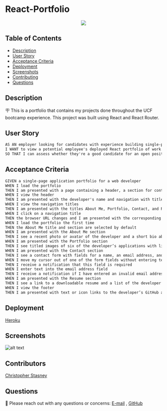 # React-Portfolio

<p align="center">
    <img src="https://img.shields.io/badge/-React-red" >
</p>


## Table of Contents
- [Description](#description)
- [User Story](#user-story)
- [Acceptance Criteria](#acceptance-criteria)
- [Deployment](#deployment)
- [Screenshots](#screenshots)
- [Contributing](#contributing)
- [Questions](#questions)

## Description

🪧 This is a portfolio that contains my projects done throughout the UCF bootcamp experience. This project was built using React and React Router.


## User Story

```md
AS AN employer looking for candidates with experience building single-page applications
I WANT to view a potential employee's deployed React portfolio of work samples
SO THAT I can assess whether they're a good candidate for an open position
```

## Acceptance Criteria

```md
GIVEN a single-page application portfolio for a web developer
WHEN I load the portfolio
THEN I am presented with a page containing a header, a section for content, and a footer
WHEN I view the header
THEN I am presented with the developer's name and navigation with titles corresponding to different sections of the portfolio
WHEN I view the navigation titles
THEN I am presented with the titles About Me, Portfolio, Contact, and Resume, and the title corresponding to the current section is highlighted
WHEN I click on a navigation title
THEN the browser URL changes and I am presented with the corresponding section below the navigation and that title is highlighted
WHEN I load the portfolio the first time
THEN the About Me title and section are selected by default
WHEN I am presented with the About Me section
THEN I see a recent photo or avatar of the developer and a short bio about them
WHEN I am presented with the Portfolio section
THEN I see titled images of six of the developer’s applications with links to both the deployed applications and the corresponding GitHub repositories
WHEN I am presented with the Contact section
THEN I see a contact form with fields for a name, an email address, and a message
WHEN I move my cursor out of one of the form fields without entering text
THEN I receive a notification that this field is required
WHEN I enter text into the email address field
THEN I receive a notification if I have entered an invalid email address
WHEN I am presented with the Resume section
THEN I see a link to a downloadable resume and a list of the developer’s proficiencies
WHEN I view the footer
THEN I am presented with text or icon links to the developer’s GitHub and LinkedIn profiles, and their profile on a third platform (Stack Overflow, Twitter)
```

## Deployment
[Heroku](https://stasney-book-search-dc63d08f8f2b.herokuapp.com/)

## Screenshots
![alt text](image.png)

## Contributors
[Christopher Stasney](https://github.com/cstasney)

## Questions
📧 Please reach out with any questions or concerns: [E-mail](mailto:cstasney07@gmail.com) , [GitHub](https://github.com/cstasney)<br />